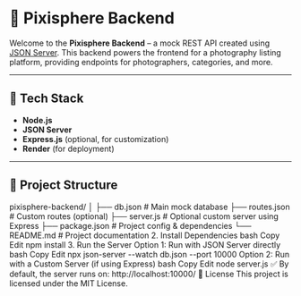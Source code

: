 # 📸 Pixisphere Backend

Welcome to the **Pixisphere Backend** – a mock REST API created using [JSON Server](https://github.com/typicode/json-server). This backend powers the frontend for a photography listing platform, providing endpoints for photographers, categories, and more.

---

## 🔧 Tech Stack

- **Node.js**
- **JSON Server**
- **Express.js** (optional, for customization)
- **Render** (for deployment)

---

## 📁 Project Structure

pixisphere-backend/
│
├── db.json # Main mock database
├── routes.json # Custom routes (optional)
├── server.js # Optional custom server using Express
├── package.json # Project config & dependencies
└── README.md # Project documentation
2. Install Dependencies
bash
Copy
Edit
npm install
3. Run the Server
Option 1: Run with JSON Server directly
bash
Copy
Edit
npx json-server --watch db.json --port 10000
Option 2: Run with a Custom Server (if using Express)
bash
Copy
Edit
node server.js
✅ By default, the server runs on: http://localhost:10000/
📜 License
This project is licensed under the MIT License.

